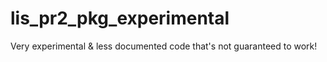 # lis_pr2_pkg_experimental
Very experimental &amp; less documented code that's not guaranteed to work!
